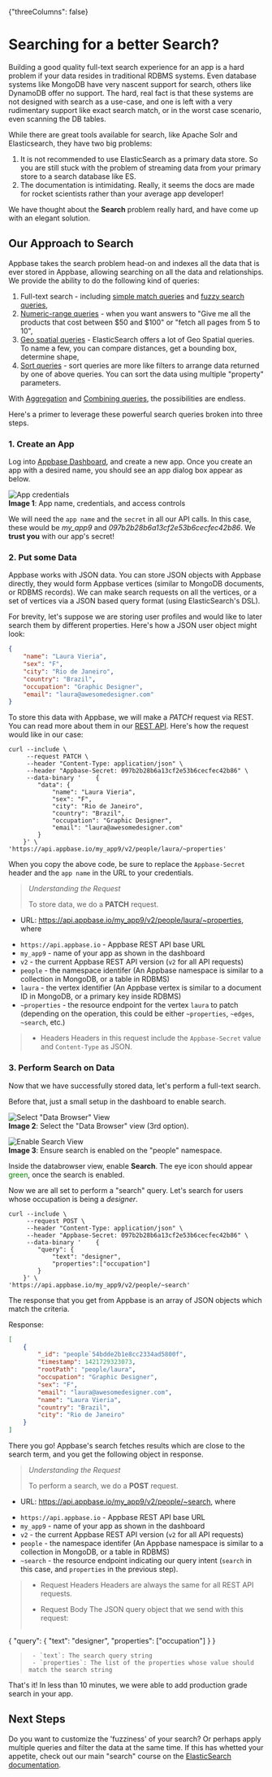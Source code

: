 {"threeColumns": false}
# Searching for a better Search?

Building a good quality full-text search experience for an app is a hard problem if your data resides in traditional RDBMS systems. Even database systems like MongoDB have very nascent support for search, others like DynamoDB offer no support. The hard, real fact is that these systems are not designed with search as a use-case, and one is left with a very rudimentary support like exact search match, or in the worst case scenario, even scanning the DB tables.

While there are great tools available for search, like Apache Solr and Elasticsearch, they have two big problems:  
1. It is not recommended to use ElasticSearch as a primary data store. So you are still stuck with the problem of streaming data from your primary store to a search database like ES.  
2. The documentation is intimidating. Really, it seems the docs are made for rocket scientists rather than your average app developer!

We have thought about the **Search** problem really hard, and have come up with an elegant solution.

## Our Approach to Search

Appbase takes the search problem head-on and indexes all the data that is ever stored in Appbase, allowing searching on all the data and relationships. We provide the ability to do the following kind of queries:  
1. Full-text search - including [simple match queries](http://docs.appbase.io/docs/elasticsearch.html#-searching-simple-match) and [fuzzy search queries](http://docs.appbase.io/docs/elasticsearch.html#-searching-fuzzy),  
2. [Numeric-range queries](http://docs.appbase.io/docs/elasticsearch.html#-searching-numeric-range) - when you want answers to "Give me all the products that cost between $50 and $100" or "fetch all pages from 5 to 10",  
3. [Geo spatial queries](http://docs.appbase.io/docs/elasticsearch.html#-searching-geo-spatial) - ElasticSearch offers a lot of Geo Spatial queries. To name a few, you can compare distances, get a bounding box, determine shape,  
4. [Sort queries](http://docs.appbase.io/docs/elasticsearch.html#-searching-sorting) - sort queries are more like filters to arrange data returned by one of above queries. You can sort the data using multiple "property" parameters.

With [Aggregation](http://docs.appbase.io/docs/elasticsearch.html#-searching-aggregation) and [Combining queries](http://docs.appbase.io/docs/elasticsearch.html#-searching-combining-queries-filters), the possibilities are endless.

Here's a primer to leverage these powerful search queries broken into three steps.

### 1. Create an App


Log into <span class="fa fa-external-link"></span>[Appbase Dashboard](https://appbase.io/developer/), and create a new app. Once you create an app with a desired name, you should see an app dialog box appear as below.

![App credentials](http://i.imgur.com/LBjXQQT.png)  
**Image 1**: App name, credentials, and access controls  

We will need the `app name` and the `secret` in all our API calls. In this case, these would be *my_app9* and *097b2b28b6a13cf2e53b6cecfec42b86*. We **trust you** with our app's secret!

### 2. Put some Data

Appbase works with JSON data. You can store JSON objects with Appbase directly, they would form Appbase vertices (similar to MongoDB documents, or RDBMS records). We can make search requests on all the vertices, or a set of vertices via a JSON based query format (using ElasticSearch's DSL).

For brevity, let's suppose we are storing user profiles and would like to later search them by different properties. Here's how a JSON user object might look: 

```json
{
	"name": "Laura Vieria",
	"sex": "F",
	"city": "Rio de Janeiro",
	"country": "Brazil",
	"occupation": "Graphic Designer",
	"email": "laura@awesomedesigner.com"
}
```

To store this data with Appbase, we will make a *PATCH* request via REST. You can read more about them in our [REST API](http://docs.appbase.io/docs/rest.html#api-reference-vertex-property-create-update-vertex-properties). Here's how the request would like in our case:

```curl
curl --include \
     --request PATCH \
     --header "Content-Type: application/json" \
     --header "Appbase-Secret: 097b2b28b6a13cf2e53b6cecfec42b86" \
     --data-binary '    {
        "data": {
	        "name": "Laura Vieria",
	        "sex": "F",
	        "city": "Rio de Janeiro",
	        "country": "Brazil",
	        "occupation": "Graphic Designer",
	        "email": "laura@awesomedesigner.com"
        }
    }' \
'https://api.appbase.io/my_app9/v2/people/laura/~properties'
```

When you copy the above code, be sure to replace the `Appbase-Secret` header and the `app name` in the URL to your credentials.

> *Understanding the Request*
>  
> To store data, we do a __PATCH__ request.
>
- URL: https://api.appbase.io/my_app9/v2/people/laura/~properties, where
>
 - `https://api.appbase.io` - Appbase REST API base URL
 - `my_app9` - name of your app as shown in the dashboard
 - `v2` - the current Appbase REST API version (`v2` for all API requests)
 - `people` - the namespace identifer (An Appbase namespace is similar to a collection in MongoDB, or a table in RDBMS)
 - `laura` - the vertex identifier (An Appbase vertex is similar to a document ID in MongoDB, or a primary key inside RDBMS)
 - `~properties` - the resource endpoint for the vertex `laura` to patch (depending on the operation, this could be either `~properties`, `~edges`, `~search`, etc.)
>
>- Headers
Headers in this request include the `Appbase-Secret` value and `Content-Type` as JSON.


### 3. Perform Search on Data

Now that we have successfully stored data, let's perform a full-text search.

Before that, just a small setup in the dashboard to enable search. 

![Select "Data Browser" View](http://i.imgur.com/LBjXQQT.png)  
**Image 2**: Select the "Data Browser" view (3rd option).

![Enable Search View](http://i.imgur.com/dUBq2fw.png)  
**Image 3**: Ensure search is enabled on the "people" namespace.

Inside the databrowser view, enable **Search**. The eye icon should appear <span style="color:green;">green</span>, once the search is enabled.

Now we are all set to perform a "search" query. Let's search for users whose occupation is being a _designer_.

```
curl --include \
     --request POST \
     --header "Content-Type: application/json" \
     --header "Appbase-Secret: 097b2b28b6a13cf2e53b6cecfec42b86" \
     --data-binary '    {
        "query": {
            "text": "designer",
            "properties":["occupation"]
        }
    }' \
'https://api.appbase.io/my_app9/v2/people/~search'
```

The response that you get from Appbase is an array of JSON objects which match the criteria.

Response: 
```json
[
	{
		"_id": "people`54bdde2b1e8cc2334ad5800f",
		"timestamp": 1421729323073,
		"rootPath": "people/laura",
		"occupation": "Graphic Designer",
		"sex": "F",
		"email": "laura@awesomedesigner.com",
		"name": "Laura Vieria",
		"country": "Brazil",
		"city": "Rio de Janeiro"
	}
]
```

There you go! Appbase's search fetches results which are close to the search term, and you get the following object in response.

> *Understanding the Request* 
> 
> To perform a search, we do a __POST__ request.
>
- URL: https://api.appbase.io/my_app9/v2/people/~search, where
>
 - `https://api.appbase.io` - Appbase REST API base URL
 - `my_app9` - name of your app as shown in the dashboard
 - `v2` - the current Appbase REST API version (`v2` for all API requests)
 - `people` - the namespace identifer (An Appbase namespace is similar to a collection in MongoDB, or a table in RDBMS)
 - `~search` - the resource endpoint indicating our query intent (`search` in this case, and `properties` in the previous step).
>
>- Request Headers
Headers are always the same for all REST API requests.
>
>- Request Body
>The JSON query object that we send with this request:
>```json
{
	"query": {
		"text": "designer",
		"properties": ["occupation"]
	}
}
>```
>  - `text`: The search query string
>  - `properties`: The list of the properties whose value should match the search string

That's it! In less than 10 minutes, we were able to add production grade search in your app.


## Next Steps

Do you want to customize the 'fuzziness' of your search? Or perhaps apply multiple queries and filter the data at the same time. If this has whetted your appetite, check out our main "search" course on the [ElasticSearch documentation](http://docs.appbase.io/#/v2.0/search/use-cases).
